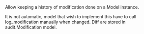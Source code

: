 Allow keeping a history of modification done on a Model instance.

It is not automatic, model that wish to implement this have to call log_modification manually when changed. Diff are stored in audit.Modification model.
